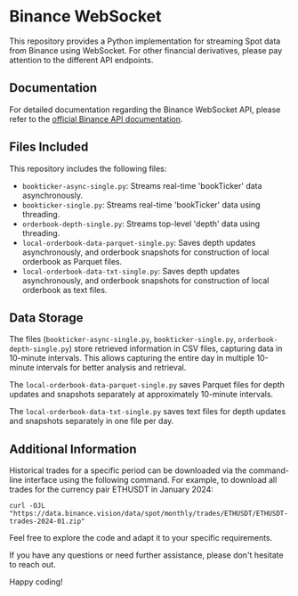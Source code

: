 # Binance WebSocket

This repository provides a Python implementation for streaming Spot data from Binance using WebSocket. For other financial derivatives, please pay attention to the different API endpoints.

## Documentation

For detailed documentation regarding the Binance WebSocket API, please refer to the [official Binance API documentation](https://binance-docs.github.io/apidocs/spot/en/#introduction).

## Files Included

This repository includes the following files:

- `bookticker-async-single.py`: Streams real-time 'bookTicker' data asynchronously.
- `bookticker-single.py`: Streams real-time 'bookTicker' data using threading.
- `orderbook-depth-single.py`: Streams top-level 'depth' data using threading.
- `local-orderbook-data-parquet-single.py`: Saves depth updates asynchronously, and orderbook snapshots for construction of local orderbook as Parquet files.
- `local-orderbook-data-txt-single.py`: Saves depth updates asynchronously, and orderbook snapshots for construction of local orderbook as text files.

## Data Storage

The files (`bookticker-async-single.py`, `bookticker-single.py`, `orderbook-depth-single.py`) store retrieved information in CSV files, capturing data in 10-minute intervals. This allows capturing the entire day in multiple 10-minute intervals for better analysis and retrieval.

The `local-orderbook-data-parquet-single.py` saves Parquet files for depth updates and snapshots separately at approximately 10-minute intervals.

The `local-orderbook-data-txt-single.py` saves text files for depth updates and snapshots separately in one file per day.

## Additional Information

Historical trades for a specific period can be downloaded via the command-line interface using the following command. For example, to download all trades for the currency pair ETHUSDT in January 2024:
```
curl -OJL "https://data.binance.vision/data/spot/monthly/trades/ETHUSDT/ETHUSDT-trades-2024-01.zip"
```

Feel free to explore the code and adapt it to your specific requirements.

If you have any questions or need further assistance, please don't hesitate to reach out.

Happy coding!
